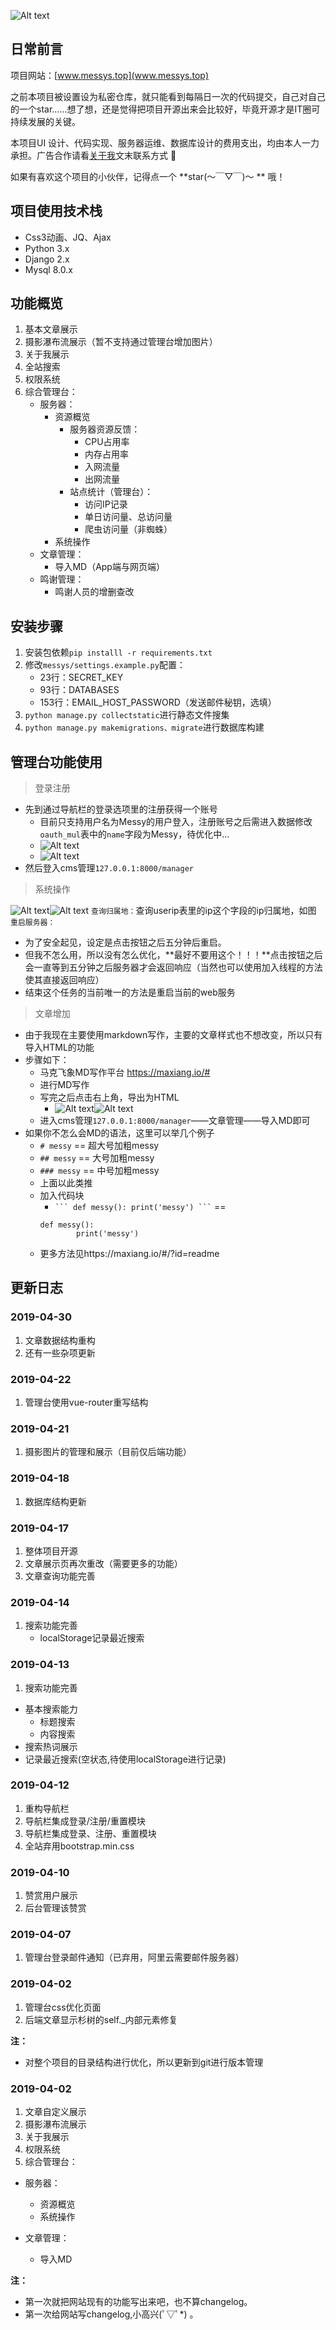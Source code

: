 ![Alt text](README_img/GitLogo.png)

## 日常前言
项目网站：[www.messys.top](www.messys.top)

之前本项目被设置设为私密仓库，就只能看到每隔日一次的代码提交，自己对自己的一个star......想了想，还是觉得把项目开源出来会比较好，毕竟开源才是IT圈可持续发展的关键。

本项目UI 设计、代码实现、服务器运维、数据库设计的费用支出，均由本人一力承担。广告合作请看[关于我](https://www.messys.top/about/)文末联系方式 🙏

如果有喜欢这个项目的小伙伴，记得点一个 **star(～￣▽￣)～ ** 哦！

## 项目使用技术栈
* Css3动画、JQ、Ajax
* Python 3.x
* Django 2.x
* Mysql 8.0.x

## 功能概览
1. 基本文章展示
2. 摄影瀑布流展示（暂不支持通过管理台增加图片）
3. 关于我展示
4. 全站搜索
5. 权限系统
6. 综合管理台：
	* 服务器：
		* 资源概览
			* 服务器资源反馈：
				* CPU占用率
				* 内存占用率
				* 入网流量
				* 出网流量 
			* 站点统计（管理台）：
				* 访问IP记录
				* 单日访问量、总访问量
				* 爬虫访问量（非蜘蛛）
		* 系统操作
	* 文章管理：
		* 导入MD（App端与网页端）
	* 鸣谢管理：
		* 鸣谢人员的增删查改

## 安装步骤
1. 安装包依赖`pip installl -r requirements.txt`
2. 修改`messys/settings.example.py`配置：
	* 23行：SECRET_KEY
	* 93行：DATABASES
	* 153行：EMAIL_HOST_PASSWORD（发送邮件秘钥，选填）
3. `python manage.py collectstatic`进行静态文件搜集
4. `python manage.py makemigrations、migrate`进行数据库构建

## 管理台功能使用
>登录注册

* 先到通过导航栏的登录选项里的注册获得一个账号
	* 目前只支持用户名为Messy的用户登入，注册账号之后需进入数据修改`oauth_mul`表中的`name`字段为Messy，待优化中...
	* ![Alt text](README_img/1555478707787.png)
	* ![Alt text](README_img/1555477373021.png)
* 然后登入cms管理`127.0.0.1:8000/manager`

>系统操作

![Alt text](README_img/bd19b259-7c3c-420c-8f52-f1141dbad2c8.png)![Alt text](README_img/8f4ebaeb-cb37-4f9b-bb7e-07ca8ac58dff.png)
`查询归属地：`查询userip表里的ip这个字段的ip归属地，如图
`重启服务器：`
* 为了安全起见，设定是点击按钮之后五分钟后重启。
* 但我不怎么用，所以没有怎么优化，**最好不要用这个！！！**点击按钮之后会一直等到五分钟之后服务器才会返回响应（当然也可以使用加入线程的方法使其直接返回响应）
* 结束这个任务的当前唯一的方法是重启当前的web服务

>文章增加

* 由于我现在主要使用markdown写作，主要的文章样式也不想改变，所以只有导入HTML的功能
* 步骤如下：
	* 马克飞象MD写作平台 https://maxiang.io/#
	* 进行MD写作
	* 写完之后点击右上角，导出为HTML
		* ![Alt text](README_img/8e2204a2-5973-4b5a-8c3b-7207cc0ee09e.png)![Alt text](README_img/8cf7a480-4569-4b1f-81cd-ad6fa2b77fa7.png)
	* 进入cms管理`127.0.0.1:8000/manager`——文章管理——导入MD即可
* 如果你不怎么会MD的语法，这里可以举几个例子
	* `# messy` == 超大号加粗messy
	* `## messy` == 大号加粗messy
	* `### messy` == 中号加粗messy
	* 上面以此类推
	* 加入代码块
		* ` ```
		def messy():
				print('messy')
		``` ` == 
		```
		def messy():
				print('messy')
		```
	* 更多方法见https://maxiang.io/#/?id=readme

## 更新日志
### 2019-04-30
1. 文章数据结构重构
2. 还有一些杂项更新

### 2019-04-22
1. 管理台使用vue-router重写结构

### 2019-04-21
1. 摄影图片的管理和展示（目前仅后端功能）

### 2019-04-18
1. 数据库结构更新

### 2019-04-17
1. 整体项目开源
2. 文章展示页再次重改（需要更多的功能）
3. 文章查询功能完善

### 2019-04-14
1. 搜索功能完善
	* localStorage记录最近搜索

### 2019-04-13
1. 搜索功能完善
* 基本搜索能力
	* 标题搜索
	* 内容搜索
* 搜索热词展示
* 记录最近搜索(空状态,待使用localStorage进行记录)

### 2019-04-12
1. 重构导航栏
2. 导航栏集成登录/注册/重置模块
2. 导航栏集成登录、注册、重置模块
3. 全站弃用bootstrap.min.css

### 2019-04-10
1. 赞赏用户展示
2. 后台管理该赞赏

### 2019-04-07
1. 管理台登录邮件通知（已弃用，阿里云需要邮件服务器）

### 2019-04-02
1. 管理台css优化页面
2. 后端文章显示杉树的self._内部元素修复

**注：**
* 对整个项目的目录结构进行优化，所以更新到git进行版本管理

### 2019-04-02
1. 文章自定义展示
2. 摄影瀑布流展示
3. 关于我展示
4. 权限系统
5. 综合管理台：
* 服务器：
	* 资源概览
	* 系统操作

* 文章管理：
	* 导入MD

**注：**
* 第一次就把网站现有的功能写出来吧，也不算changelog。
* 第一次给网站写changelog,小高兴(ﾟ▽ﾟ*) 。
